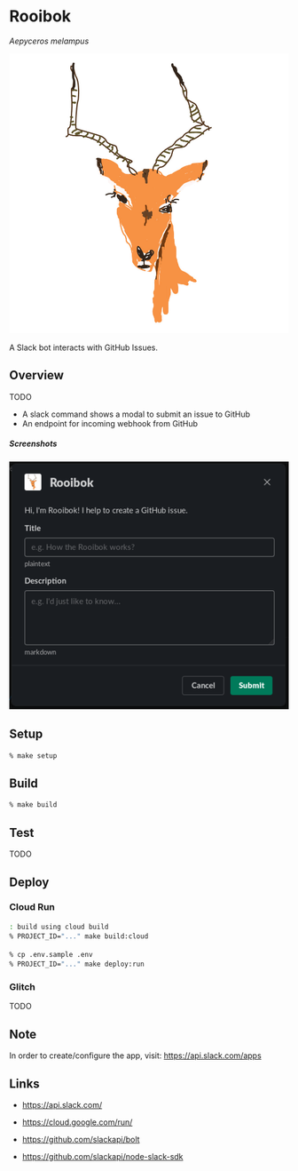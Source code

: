 # Rooibok

_Aepyceros melampus_

![logo](img/logo.jpg?raw=true "Rooibok")

A Slack bot interacts with GitHub Issues.

## Overview

TODO

* A slack command shows a modal to submit an issue to GitHub
* An endpoint for incoming webhook from GitHub

##### Screenshots

![logo](img/modal-view-20191029.png?raw=true "A modal view")


## Setup

```zsh
% make setup
```


## Build

```zsh
% make build
```


## Test

TODO


## Deploy

### Cloud Run

```zsh
: build using cloud build
% PROJECT_ID="..." make build:cloud

% cp .env.sample .env
% PROJECT_ID="..." make deploy:run
```

### Glitch

TODO


## Note

In order to create/configure the app, visit:
https://api.slack.com/apps


## Links

* https://api.slack.com/
* https://cloud.google.com/run/

* https://github.com/slackapi/bolt
* https://github.com/slackapi/node-slack-sdk
